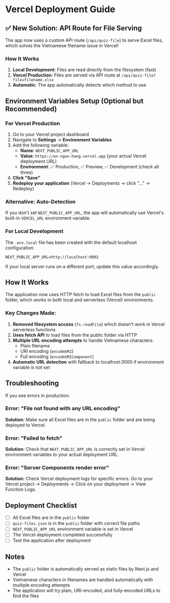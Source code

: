 # Vercel Deployment Guide

## ✅ New Solution: API Route for File Serving

The app now uses a custom API route (`/api/quiz-file`) to serve Excel files, which solves the Vietnamese filename issue in Vercel!

### How It Works

1. **Local Development**: Files are read directly from the filesystem (fast)
2. **Vercel Production**: Files are served via API route at `/api/quiz-file?file=filename.xlsx`
3. **Automatic**: The app automatically detects which method to use

## Environment Variables Setup (Optional but Recommended)

### For Vercel Production

1. Go to your Vercel project dashboard
2. Navigate to **Settings** → **Environment Variables**  
3. Add the following variable:
   - **Name**: `NEXT_PUBLIC_APP_URL`
   - **Value**: `https://on-ngan-hang.vercel.app` (your actual Vercel deployment URL)
   - **Environment**: ✅ Production, ✅ Preview, ✅ Development (check all three)
4. **Click "Save"**
5. **Redeploy your application** (Vercel → Deployments → click "..." → Redeploy)

### Alternative: Auto-Detection

If you don't set `NEXT_PUBLIC_APP_URL`, the app will automatically use Vercel's built-in `VERCEL_URL` environment variable.

### For Local Development

The `.env.local` file has been created with the default localhost configuration:
```
NEXT_PUBLIC_APP_URL=http://localhost:9002
```

If your local server runs on a different port, update this value accordingly.

## How It Works

The application now uses HTTP fetch to load Excel files from the `public` folder, which works in both local and serverless (Vercel) environments.

### Key Changes Made:

1. **Removed filesystem access** (`fs.readFile`) which doesn't work in Vercel serverless functions
2. **Uses fetch API** to load files from the public folder via HTTP
3. **Multiple URL encoding attempts** to handle Vietnamese characters:
   - Plain filename
   - URI encoding (`encodeURI`)
   - Full encoding (`encodeURIComponent`)
4. **Automatic URL detection** with fallback to localhost:3000 if environment variable is not set

## Troubleshooting

If you see errors in production:

### Error: "File not found with any URL encoding"

**Solution**: Make sure all Excel files are in the `public` folder and are being deployed to Vercel.

### Error: "Failed to fetch"

**Solution**: Check that `NEXT_PUBLIC_APP_URL` is correctly set in Vercel environment variables to your actual deployment URL.

### Error: "Server Components render error"

**Solution**: Check Vercel deployment logs for specific errors. Go to your Vercel project → Deployments → Click on your deployment → View Function Logs.

## Deployment Checklist

- [ ] All Excel files are in the `public` folder
- [ ] `quiz-files.json` is in the `public` folder with correct file paths
- [ ] `NEXT_PUBLIC_APP_URL` environment variable is set in Vercel
- [ ] The Vercel deployment completed successfully
- [ ] Test the application after deployment

## Notes

- The `public` folder is automatically served as static files by Next.js and Vercel
- Vietnamese characters in filenames are handled automatically with multiple encoding attempts
- The application will try plain, URI-encoded, and fully-encoded URLs to find the files
